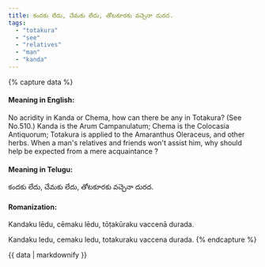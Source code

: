 ```yaml
---
title: కందకు లేదు, చేమకు లేదు, తోటకూరకు వచ్చెనా దురద.
tags:
  - "totakura"
  - "see"
  - "relatives"
  - "man"
  - "kanda"
---
```


{% capture data %}
#### Meaning in English:
No acridity in Kanda or Chema, how can there be any in Totakura?
(See No.510.)
Kanda is the Arum Campanulatum; Chema is the Colocasia Antiquorum; Totakura is applied to the Amaranthus Oleraceus, and other herbs.
When a man's relatives and friends won't assist him, why should help be expected from a mere acquaintance ?

#### Meaning in Telugu:
కందకు లేదు, చేమకు లేదు, తోటకూరకు వచ్చెనా దురద.

#### Romanization:
Kandaku lēdu, cēmaku lēdu, tōṭakūraku vaccenā durada.

Kandaku ledu, cemaku ledu, totakuraku vaccena durada.
{% endcapture %}

{{ data | markdownify }}

